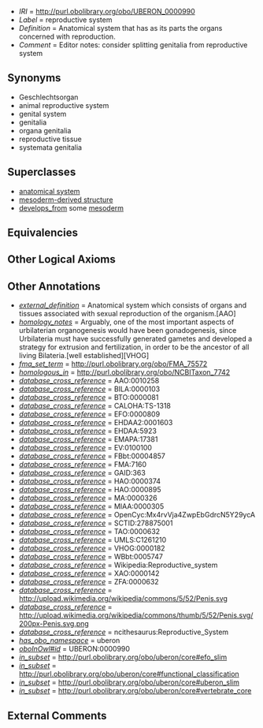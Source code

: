  * *IRI* = http://purl.obolibrary.org/obo/UBERON_0000990
 * *Label* = reproductive system
 * *Definition* = Anatomical system that has as its parts the organs concerned with reproduction.
 * *Comment* = Editor notes: consider splitting genitalia from reproductive system

## Synonyms

 * Geschlechtsorgan
 * animal reproductive system
 * genital system
 * genitalia
 * organa genitalia
 * reproductive tissue
 * systemata genitalia

## Superclasses

 * [anatomical system](../../UBERON/67/UBERON_0000467.md)
 * [mesoderm-derived structure](../../UBERON/20/UBERON_0004120.md)
 * [develops_from](../../RO/02/RO_0002202.md) some [mesoderm](../../UBERON/26/UBERON_0000926.md)

## Equivalencies


## Other Logical Axioms


## Other Annotations

 * *[external_definition](../../UBPROP/01/UBPROP_0000001.md)* = Anatomical system which consists of organs and tissues associated with sexual reproduction of the organism.[AAO]
 * *[homology_notes](../../UBPROP/03/UBPROP_0000003.md)* = Arguably, one of the most important aspects of urbilaterian organogenesis would have been gonadogenesis, since Urbilateria must have successfully generated gametes and developed a strategy for extrusion and fertilization, in order to be the ancestor of all living Bilateria.[well established][VHOG]
 * *[fma_set_term](../../core#fma/rm/core#fma_set_term.md)* = http://purl.obolibrary.org/obo/FMA_75572
 * *[homologous_in](../../core#homologous/in/core#homologous_in.md)* = http://purl.obolibrary.org/obo/NCBITaxon_7742
 * *[database_cross_reference](../../ef/oboInOwl#hasDbXref.md)* = AAO:0010258
 * *[database_cross_reference](../../ef/oboInOwl#hasDbXref.md)* = BILA:0000103
 * *[database_cross_reference](../../ef/oboInOwl#hasDbXref.md)* = BTO:0000081
 * *[database_cross_reference](../../ef/oboInOwl#hasDbXref.md)* = CALOHA:TS-1318
 * *[database_cross_reference](../../ef/oboInOwl#hasDbXref.md)* = EFO:0000809
 * *[database_cross_reference](../../ef/oboInOwl#hasDbXref.md)* = EHDAA2:0001603
 * *[database_cross_reference](../../ef/oboInOwl#hasDbXref.md)* = EHDAA:5923
 * *[database_cross_reference](../../ef/oboInOwl#hasDbXref.md)* = EMAPA:17381
 * *[database_cross_reference](../../ef/oboInOwl#hasDbXref.md)* = EV:0100100
 * *[database_cross_reference](../../ef/oboInOwl#hasDbXref.md)* = FBbt:00004857
 * *[database_cross_reference](../../ef/oboInOwl#hasDbXref.md)* = FMA:7160
 * *[database_cross_reference](../../ef/oboInOwl#hasDbXref.md)* = GAID:363
 * *[database_cross_reference](../../ef/oboInOwl#hasDbXref.md)* = HAO:0000374
 * *[database_cross_reference](../../ef/oboInOwl#hasDbXref.md)* = HAO:0000895
 * *[database_cross_reference](../../ef/oboInOwl#hasDbXref.md)* = MA:0000326
 * *[database_cross_reference](../../ef/oboInOwl#hasDbXref.md)* = MIAA:0000305
 * *[database_cross_reference](../../ef/oboInOwl#hasDbXref.md)* = OpenCyc:Mx4rvVja4ZwpEbGdrcN5Y29ycA
 * *[database_cross_reference](../../ef/oboInOwl#hasDbXref.md)* = SCTID:278875001
 * *[database_cross_reference](../../ef/oboInOwl#hasDbXref.md)* = TAO:0000632
 * *[database_cross_reference](../../ef/oboInOwl#hasDbXref.md)* = UMLS:C1261210
 * *[database_cross_reference](../../ef/oboInOwl#hasDbXref.md)* = VHOG:0000182
 * *[database_cross_reference](../../ef/oboInOwl#hasDbXref.md)* = WBbt:0005747
 * *[database_cross_reference](../../ef/oboInOwl#hasDbXref.md)* = Wikipedia:Reproductive_system
 * *[database_cross_reference](../../ef/oboInOwl#hasDbXref.md)* = XAO:0000142
 * *[database_cross_reference](../../ef/oboInOwl#hasDbXref.md)* = ZFA:0000632
 * *[database_cross_reference](../../ef/oboInOwl#hasDbXref.md)* = http://upload.wikimedia.org/wikipedia/commons/5/52/Penis.svg
 * *[database_cross_reference](../../ef/oboInOwl#hasDbXref.md)* = http://upload.wikimedia.org/wikipedia/commons/thumb/5/52/Penis.svg/200px-Penis.svg.png
 * *[database_cross_reference](../../ef/oboInOwl#hasDbXref.md)* = ncithesaurus:Reproductive_System
 * *[has_obo_namespace](../../ce/oboInOwl#hasOBONamespace.md)* = uberon
 * *[oboInOwl#id](../../id/oboInOwl#id.md)* = UBERON:0000990
 * *[in_subset](../../et/oboInOwl#inSubset.md)* = http://purl.obolibrary.org/obo/uberon/core#efo_slim
 * *[in_subset](../../et/oboInOwl#inSubset.md)* = http://purl.obolibrary.org/obo/uberon/core#functional_classification
 * *[in_subset](../../et/oboInOwl#inSubset.md)* = http://purl.obolibrary.org/obo/uberon/core#uberon_slim
 * *[in_subset](../../et/oboInOwl#inSubset.md)* = http://purl.obolibrary.org/obo/uberon/core#vertebrate_core

## External Comments

